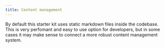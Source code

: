```yaml
---
title: Content management
---
```


By default this starter kit uses static markdown files inside the codebase. This is very perfomant and easy to use option for developers, but in some cases it may make sense to connect a more robust content management system.
